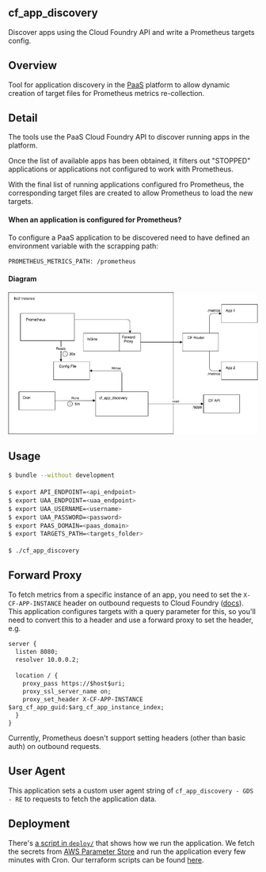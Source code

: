 ## cf_app_discovery

Discover apps using the Cloud Foundry API and write a Prometheus targets config.

## Overview

Tool for application discovery in the [PaaS](https://docs.cloud.service.gov.uk) platform to allow dynamic creation of target files for Prometheus metrics re-collection.

## Detail

The tools use the PaaS Cloud Foundry API to discover running apps in the platform.

Once the list of available apps has been obtained, it filters out "STOPPED" applications or applications not configured to work with Prometheus.

With the final list of running applications configured fro Prometheus, the corresponding target files are created to allow Prometheus to load the new targets.

#### When an application is configured for Prometheus?

To configure a PaaS application to be discovered need to have defined an environment variable with the scrapping path:
```
PROMETHEUS_METRICS_PATH: /prometheus
```

#### Diagram

![alt Diagram of Cloud Foundry service discovery for Prometheus](./diagrams/discovery_app_functionality.jpg "Diagram of Cloud Foundry service discovery for Prometheus")

## Usage

```bash
$ bundle --without development

$ export API_ENDPOINT=<api_endpoint>
$ export UAA_ENDPOINT=<uaa_endpoint>
$ export UAA_USERNAME=<username>
$ export UAA_PASSWORD=<password>
$ export PAAS_DOMAIN=<paas_domain>
$ export TARGETS_PATH=<targets_folder>

$ ./cf_app_discovery
```

## Forward Proxy

To fetch metrics from a specific instance of an app, you need to set the
`X-CF-APP-INSTANCE` header on outbound requests to Cloud Foundry
([docs](https://docs.cloudfoundry.org/devguide/deploy-apps/routes-domains.html#routing-requests-to-a-specific-app-instance)).
This application configures targets with a query parameter for this, so you'll
need to convert this to a header and use a forward proxy to set the header, e.g.

```
server {
  listen 8080;
  resolver 10.0.0.2;

  location / {
    proxy_pass https://$host$uri;
    proxy_ssl_server_name on;
    proxy_set_header X-CF-APP-INSTANCE $arg_cf_app_guid:$arg_cf_app_instance_index;
  }
}
```

Currently, Prometheus doesn't support setting headers (other than basic auth) on
outbound requests.

## User Agent

This application sets a custom user agent string of
`cf_app_discovery - GDS - RE` to requests to fetch the application data.

## Deployment

There's [a script in `deploy/`](./deploy/cf_app_discovery)
that shows how we run the application. We fetch
the secrets from
[AWS Parameter Store](https://docs.aws.amazon.com/systems-manager/latest/userguide/systems-manager-paramstore.html)
and run the application every few minutes with Cron. Our terraform scripts
can be found [here](https://github.com/alphagov/prometheus-aws-configuration).
